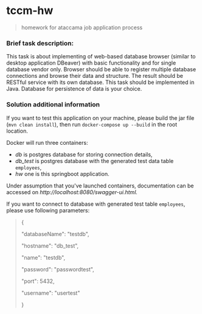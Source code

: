 # tccm-hw

> homework for ataccama job application process

### Brief task description:
This task is about implementing of web-based database browser (similar to desktop application DBeaver) with basic functionality and for single database vendor only. Browser should be able to register multiple database connections and browse their data and structure.
The result should be RESTful service with its own database.
This task should be implemented in Java. Database for persistence of data is your choice.

### Solution additional information
If you want to test this application on your machine, please build the jar file (`mvn clean install`), then run `docker-compose up --build` in the root location.

Docker will run three containers: 
+ *db* is postgres database for storing connection details, 
+ *db_test* is postgres database with the generated test data table `employees`, 
+ *hw* one is this springboot application.

Under assumption that you've launched containers, documentation can be accessed on *http://localhost:8080/swagger-ui.html.*

If you want to connect to database with generated test table `employees`, please use following parameters:
 > {
 > 
 >   "databaseName": "testdb",
 >   
 >   "hostname": "db_test",
 >   
 >   "name": "testdb",
 >   
 >   "password": "passwordtest",
 >   
 >   "port": 5432,
 >   
 >   "username": "usertest"
 >   
 > }
